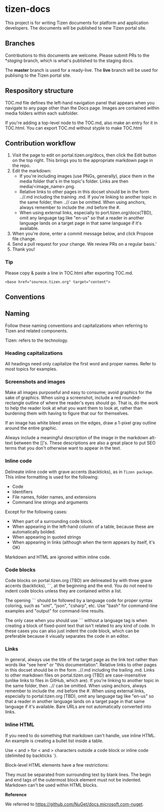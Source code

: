 # tizen-docs

This project is for writing Tizen documents for platform and application developers. The documents will be published to new Tizen portal site.

## Branches
Contributions to this documents are welcome.
Please submit PRs to the **staging* branch, which is what's published to the staging docs.

The **master** branch is used for a ready-live.
The **live** branch will be used for publising to the Tizen portal site.

## Respository structure
TOC.md file defines the left-hand navigation panel that appears when you navigate to any page other than the Docs page.
Images are contained within media folders within each subfolder.


If you're adding a top-level node to the TOC.md, also make an entry for it in TOC.html.
You can export TOC.md without styple to make TOC.html

## Contribution workflow
1. Visit the page to edit on portal.tizen.org/docs, then click the Edit button on the top right. This brings you to the appropriate markdown page in the repo.
2. Edit the markdown:
    - If you're including images (use PNGs, generally), place them in the media folder that's in the topic's folder. Links are then media/<image_name>.png.
    - Relative links to other pages in this docset should be in the form ../<folder>/<topic-file>.md including the training .md. If you're linking to another topic in the same folder, then ../<folder>/ can be omitted. When using anchors, always remember to include the .md before the #.
    - When using external links, especially to port.tizen.org/docs(TBD), omit any language tag like "en-us" so that a reader in another language lands on a target page in that same language if it's available.
3. When you're done, enter a commit message below, and click Propose file change.
4. Send a pull request for your change. We review PRs on a regular basis.'
5. Thank you!

### Tip
Please copy & paste a line in TOC.html after exporting TOC.md.

```
<base href="sourece.tizen.org" target="content">
```

## Conventions


## Naming

Follow these naming conventions and capitalizations when referring to Tizen and related components.

Tizen: refers to the technology.

### Heading capitalizations

All headings need only capitalize the first word and proper names. Refer to most topics for examples.



### Screenshots and images

Make all images purposeful and easy to consume; avoid graphics for the sake of graphics. When using a screenshot, include a red rounded-rectangle outline of where the reader's eyes should go. That is, do the work to help the reader look at what you want them to look at, rather than burdening them with having to figure that our for themselves.

If an image has white bleed areas on the edges, draw a 1-pixel gray outline around the entire graphic.

Always include a meaningful description of the image in the markdown alt-text between the []'s. These descriptions are also a great place to put SEO terms that you don't otherwise want to appear in the text.

### Inline code

Delineate inline code with grave accents (backticks), as in `Tizen package`. This inline formatting is used for the following:

- Code
- Identifiers
- File names, folder names, and extensions
- Command line strings and arguments

Except for the following cases:

- When part of a surrounding code block.
- When appearing in the left-hand column of a table, because these are automatically bolded.
- When appearing in quoted strings
- When appearing in links (although when the term appears by itself, it's OK)

Markdown and HTML are ignored within inline code.


### Code blocks

Code blocks on portal.tizen.org (TBD) are delineated by with three grave accents (backticks), ```, at the beginning and the end. You do not need to indent code blocks unless they are contained within a list.

The opening ``` should be followed by a language code for proper syntax coloring, such as "xml", "json", "csharp", etc. Use "bash" for command-line examples and "output" for command-line results.

The only case when you should use ``` without a language tag is when creating a block of fixed-point text that isn't related to any kind of code. In these cases you can also just indent the code block, which can be preferable because it visually separates the code in an editor.

### Links

In general, always use the title of the target page as the link text rather than words like "see here" or "this documentation".
Relative links to other pages in this docset should be in the form ../<folder>/<topic-file>.md including the trailing .md.
Links to other markdown files on portal.tizen.org (TBD) are case-insensitive (unlike links to files in GitHub, which are).
If you're linking to another topic in the same folder, then ../<folder>/ can be omitted.
When using anchors, always remember to include the .md before the #.
When using external links, especially to portal.tizen.org (TBD), omit any language tag like "en-us" so that a reader in another language lands on a target page in that same language if it's available.
Bare URLs are not automatically converted into links.

### Inline HTML

If you need to do something that markdown can't handle, use inline HTML. An example is creating a bullet list inside a table.

Use &lt; and &gt; for < and > characters outside a code block or inline code (delimited by backticks `).

Block-level HTML elements have a few restrictions:

They must be separated from surrounding text by blank lines.
The begin and end tags of the outermost block element must not be indented.
Markdown can't be used within HTML blocks.


**Reference**

We referred to https://github.com/NuGet/docs.microsoft.com-nuget.


